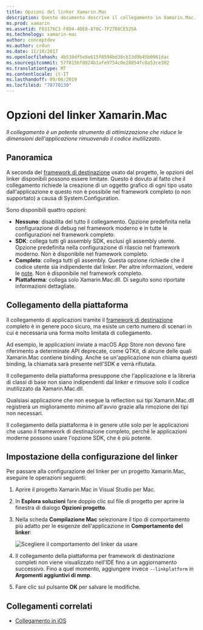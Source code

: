 ```yaml
---
title: Opzioni del linker Xamarin.Mac
description: Questo documento descrive il collegamento in Xamarin.Mac. Il collegamento è un potente strumento di ottimizzazione che riduce le dimensioni dell'applicazione rimuovendo il codice inutilizzato.
ms.prod: xamarin
ms.assetid: F03176C3-F8D4-4DE8-870C-7F27D8CE525A
ms.technology: xamarin-mac
author: conceptdev
ms.author: crdun
ms.date: 11/10/2017
ms.openlocfilehash: 4b538df5e8e615f8594bd38cb13d9b45b0961dac
ms.sourcegitcommit: 57f815bf0024b1afe9754c0e28054fc0a53ce302
ms.translationtype: MT
ms.contentlocale: it-IT
ms.lasthandoff: 09/06/2019
ms.locfileid: "70770130"
---
```

# <a name="xamarinmac-linker-options"></a>Opzioni del linker Xamarin.Mac

_Il collegamento è un potente strumento di ottimizzazione che riduce le dimensioni dell'applicazione rimuovendo il codice inutilizzato._

## <a name="overview"></a>Panoramica

A seconda del [framework di destinazione](~/mac/platform/target-framework.md) usato dal progetto, le opzioni del linker disponibili possono essere limitate. Questo è dovuto al fatto che il collegamento richiede la creazione di un oggetto grafico di ogni tipo usato dall'applicazione e questo non è possibile nel framework completo (o non supportato) a causa di System.Configuration.

Sono disponibili quattro opzioni:

- **Nessuno**: disabilita del tutto il collegamento. Opzione predefinita nella configurazione di debug nel framework moderno e in tutte le configurazioni nel framework completo.
- **SDK**: collega tutti gli assembly SDK, esclusi gli assembly utente. Opzione predefinita nella configurazione di rilascio nel framework moderno. Non è disponibile nel framework completo.
- **Completo**: collega tutti gli assembly. Questa opzione richiede che il codice utente sia indipendente dal linker. Per altre informazioni, vedere le [note](~/ios/deploy-test/linker.md). Non è disponibile nel framework completo.
- **Piattaforma**: collega solo Xamarin.Mac.dll. Di seguito sono riportate informazioni dettagliate.

## <a name="platform-linking"></a>Collegamento della piattaforma

Il collegamento di applicazioni tramite il [framework di destinazione](~/mac/platform/target-framework.md) completo è in genere poco sicuro, ma esiste un certo numero di scenari in cui è necessaria una forma molto limitata di collegamento.

Ad esempio, le applicazioni inviate a macOS App Store non devono fare riferimento a determinate API deprecate, come QTKit, di alcune delle quali Xamarin.Mac contiene binding. Anche se un'applicazione non chiama questi binding, la chiamata sarà presente nell'SDK e verrà rifiutata.

Il collegamento della piattaforma presuppone che l'applicazione e la libreria di classi di base non siano indipendenti dal linker e rimuove solo il codice inutilizzato da Xamarin.Mac.dll. 

Qualsiasi applicazione che non esegue la reflection sui tipi Xamarin.Mac.dll registrerà un miglioramento minimo all'avvio grazie alla rimozione dei tipi non necessari.

Il collegamento della piattaforma è in genere utile solo per le applicazioni che usano il framework di destinazione completo, perché le applicazioni moderne possono usare l'opzione SDK, che è più potente.

## <a name="setting-the-linker-configuration"></a>Impostazione della configurazione del linker

Per passare alla configurazione del linker per un progetto Xamarin.Mac, eseguire le operazioni seguenti:

1. Aprire il progetto Xamarin.Mac in Visual Studio per Mac.
2. In **Esplora soluzioni** fare doppio clic sul file di progetto per aprire la finestra di dialogo **Opzioni progetto**.
3. Nella scheda **Compilazione Mac** selezionare il tipo di comportamento più adatto per le esigenze dell'applicazione in **Comportamento del linker**:

    ![Scegliere il comportamento del linker da usare](linker-images/link-behavior.png "Scegliere il comportamento del linker da usare")

4. Il collegamento della piattaforma per framework di destinazione completi non viene visualizzato nell'IDE fino a un aggiornamento successivo. Fino a quel momento, aggiungere invece `--linkplatform` in **Argomenti aggiuntivi di mmp**.
5. Fare clic sul pulsante **OK** per salvare le modifiche.

## <a name="related-links"></a>Collegamenti correlati

- [Collegamento in iOS](~/ios/deploy-test/linker.md)
